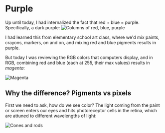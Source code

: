 # Purple

Up until today, I had internalized the fact that red + blue = purple. Specifically, a dark purple:
![Columns of red, blue, purple](https://www.schemecolor.com/images/scheme/red-blue-purple.png)

I had learned this from elementary school art class, where we'd mix paints, crayons, markers, on and on, and mixing red and blue pigments results in purple.

But today I was reviewing the RGB colors that computers display, and in RGB, combining red and blue (each at 255, their max values) results in _magenta_:

![Magenta](https://www.computerhope.com/cdn/html-color-codes/magenta.png)

## Why the difference? Pigments vs pixels

First we need to ask, how do we see color? The light coming from the paint or screen enters our eyes and hits photoreceptor cells in the retina, which are attuned to different wavelengths of light:

![Cones and rods](https://www.sas.upenn.edu/~scottds/vision/coneactivation.jpg)

